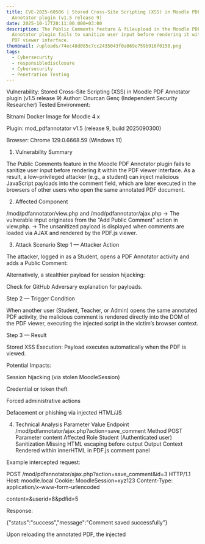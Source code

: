 ```yaml
---
title: CVE-2025-60506 | Stored Cross-Site Scripting (XSS) in Moodle PDF
  Annotator plugin (v1.5 release 9)
date: 2025-10-17T20:11:00.000+03:00
description: The Public Comments feature & fileupload in the Moodle PDF
  Annotator plugin fails to sanitize user input before rendering it within the
  PDF viewer interface.
thumbnail: /uploads/74ec48d085c7cc2435043f0a069e759b916f0150.png
tags:
  - Cybersecurity
  - responsibledisclosure
  - Cybersecurity
  - Penetration Testing
---
```

Vulnerability: Stored Cross-Site Scripting (XSS) in Moodle PDF Annotator plugin (v1.5 release 9)
Author: Onurcan Genç (Independent Security Researcher)
Tested Environment:

Bitnami Docker Image for Moodle 4.x

Plugin: mod_pdfannotator v1.5 (release 9, build 2025090300)

Browser: Chrome 129.0.6668.59 (Windows 11)

1. Vulnerability Summary

The Public Comments feature in the Moodle PDF Annotator plugin fails to sanitize user input before rendering it within the PDF viewer interface.
As a result, a low-privileged attacker (e.g., a student) can inject malicious JavaScript payloads into the comment field, which are later executed in the browsers of other users who open the same annotated PDF document.

2. Affected Component

/mod/pdfannotator/view.php and /mod/pdfannotator/ajax.php
→ The vulnerable input originates from the “Add Public Comment” action in view.php.
→ The unsanitized payload is displayed when comments are loaded via AJAX and rendered by the PDF.js viewer.

3. Attack Scenario
   Step 1 — Attacker Action

The attacker, logged in as a Student, opens a PDF Annotator activity and adds a Public Comment:

Alternatively, a stealthier payload for session hijacking:

Check for GitHub Adversary explanation for payloads.

Step 2 — Trigger Condition

When another user (Student, Teacher, or Admin) opens the same annotated PDF activity,
the malicious comment is rendered directly into the DOM of the PDF viewer,
executing the injected script in the victim’s browser context.

Step 3 — Result

Stored XSS Execution: Payload executes automatically when the PDF is viewed.

Potential Impacts:

Session hijacking (via stolen MoodleSession)

Credential or token theft

Forced administrative actions

Defacement or phishing via injected HTML/JS

4. Technical Analysis
   Parameter	Value
   Endpoint	/mod/pdfannotator/ajax.php?action=save_comment
   Method	POST
   Parameter	content
   Affected Role	Student (Authenticated user)
   Sanitization	Missing HTML escaping before output
   Output Context	Rendered within innerHTML in PDF.js comment panel

Example intercepted request:

POST /mod/pdfannotator/ajax.php?action=save_comment&id=3 HTTP/1.1
Host: moodle.local
Cookie: MoodleSession=xyz123
Content-Type: application/x-www-form-urlencoded

content=<script>alert(1)</script>&userid=8&pdfid=5

Response:

{"status":"success","message":"Comment saved successfully"}

Upon reloading the annotated PDF, the injected <script> executes.

5. Proof of Execution

create any comment on the document that you submitted and apply the payload below->

'"><img src=x onerror=alert(1)>'

Alert box shown inside PDF Annotator frame when viewing injected comment.

6. Impact Assessment (CVSS v3.1)
   Metric	Value
   Attack Vector	Network
   Attack Complexity	Low
   Privileges Required	Low
   User Interaction	Required
   Scope	Changed
   Confidentiality	High
   Integrity	High
   Availability	Low
   CVSS Score	8.0 (High)
   Vector String	CVSS:3.1/AV:N/AC:L/PR:L/UI:R/S:C/C:H/I:H/A:L
7. Mitigation & Recommendations

\- Properly escape/sanitize user-supplied data in Public Comments before rendering.

\- Use Moodle’s built-in format_text() with FORMAT_HTML sanitization.

\- Apply Content-Security-Policy (CSP) headers to disallow inline JavaScript execution.

8. References

https://onurcangenc.com.tr/blog/moodle-xss-pdfannotator

https://github.com/onurcangnc/moodle-xss-pdfannotator

https://cve.mitre.org/cgi-bin/cvename.cgi?name=CVE-2025-60506
